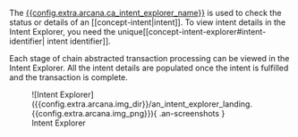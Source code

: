 The [{{config.extra.arcana.ca_intent_explorer_name}}]({{config.extra.arcana.ca_intent_explorer}}) is used to check the status or details of an [[concept-intent|intent]]. To view intent details in the Intent Explorer, you need the unique[[concept-intent-explorer#intent-identifier| intent identifier]].

Each stage of chain abstracted transaction processing can be viewed in the Intent Explorer. All the intent details are populated once the intent is fulfilled and the transaction is complete.

<figure markdown="span">
    ![Intent Explorer]({{config.extra.arcana.img_dir}}/an_intent_explorer_landing.{{config.extra.arcana.img_png}}){ .an-screenshots }
    <figcaption>Intent Explorer</figcaption>
</figure>